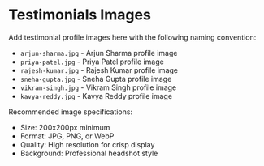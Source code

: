 # Testimonials Images

Add testimonial profile images here with the following naming convention:

- `arjun-sharma.jpg` - Arjun Sharma profile image
- `priya-patel.jpg` - Priya Patel profile image  
- `rajesh-kumar.jpg` - Rajesh Kumar profile image
- `sneha-gupta.jpg` - Sneha Gupta profile image
- `vikram-singh.jpg` - Vikram Singh profile image
- `kavya-reddy.jpg` - Kavya Reddy profile image

Recommended image specifications:
- Size: 200x200px minimum
- Format: JPG, PNG, or WebP
- Quality: High resolution for crisp display
- Background: Professional headshot style
